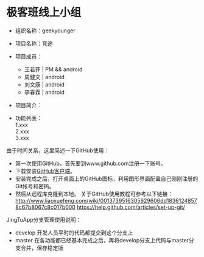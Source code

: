 # 极客班线上小组
* 组织名称：geekyounger
* 项目名称：竞途
* 项目成员：
  * 王若菲 | PM && android
  * 周健文 | android
  * 刘文康 | android
  * 李春霖 | android
* 项目简介：
  
* 功能列表：  
  1.xxx  
  2.xxx  
  3.xxx 

由于时间关系，这里简述一下GitHub使用：
* 第一次使用GitHub，首先要到www.github.com注册一下账号。
* 下载安装<a href="https://windows.github.com/">GitHub客户端</a>。
* 安装完成之后，打开桌面上的GitHub图标，利用图形界面配置自己刚刚注册的Git帐号和密码。
* 然后从远程库克隆到本地。
关于GitHub使用教程可参考以下链接：  
<a href="http://www.liaoxuefeng.com/wiki/0013739516305929606dd18361248578c67b8067c8c017b000">http://www.liaoxuefeng.com/wiki/0013739516305929606dd18361248578c67b8067c8c017b000</a>
<a href="https://help.github.com/articles/set-up-git/">https://help.github.com/articles/set-up-git/</a>

JingTuApp分支管理使用说明：
* develop 开发人员平时的代码都提交到这个分支上
* master  在各功能都已经基本完成之后，再将develop分支上代码与master分支合并，保存稳定版
